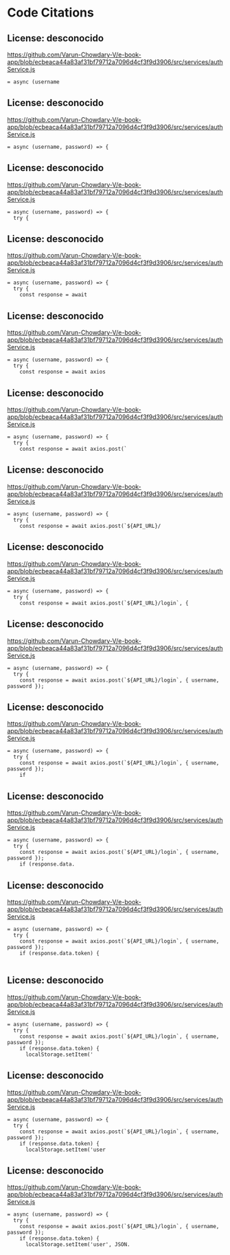 # Code Citations

## License: desconocido
https://github.com/Varun-Chowdary-V/e-book-app/blob/ecbeaca44a83af31bf79712a7096d4cf3f9d3906/src/services/authService.js

```
= async (username
```


## License: desconocido
https://github.com/Varun-Chowdary-V/e-book-app/blob/ecbeaca44a83af31bf79712a7096d4cf3f9d3906/src/services/authService.js

```
= async (username, password) => {
```


## License: desconocido
https://github.com/Varun-Chowdary-V/e-book-app/blob/ecbeaca44a83af31bf79712a7096d4cf3f9d3906/src/services/authService.js

```
= async (username, password) => {
  try {
```


## License: desconocido
https://github.com/Varun-Chowdary-V/e-book-app/blob/ecbeaca44a83af31bf79712a7096d4cf3f9d3906/src/services/authService.js

```
= async (username, password) => {
  try {
    const response = await
```


## License: desconocido
https://github.com/Varun-Chowdary-V/e-book-app/blob/ecbeaca44a83af31bf79712a7096d4cf3f9d3906/src/services/authService.js

```
= async (username, password) => {
  try {
    const response = await axios
```


## License: desconocido
https://github.com/Varun-Chowdary-V/e-book-app/blob/ecbeaca44a83af31bf79712a7096d4cf3f9d3906/src/services/authService.js

```
= async (username, password) => {
  try {
    const response = await axios.post(`
```


## License: desconocido
https://github.com/Varun-Chowdary-V/e-book-app/blob/ecbeaca44a83af31bf79712a7096d4cf3f9d3906/src/services/authService.js

```
= async (username, password) => {
  try {
    const response = await axios.post(`${API_URL}/
```


## License: desconocido
https://github.com/Varun-Chowdary-V/e-book-app/blob/ecbeaca44a83af31bf79712a7096d4cf3f9d3906/src/services/authService.js

```
= async (username, password) => {
  try {
    const response = await axios.post(`${API_URL}/login`, {
```


## License: desconocido
https://github.com/Varun-Chowdary-V/e-book-app/blob/ecbeaca44a83af31bf79712a7096d4cf3f9d3906/src/services/authService.js

```
= async (username, password) => {
  try {
    const response = await axios.post(`${API_URL}/login`, { username, password });
```


## License: desconocido
https://github.com/Varun-Chowdary-V/e-book-app/blob/ecbeaca44a83af31bf79712a7096d4cf3f9d3906/src/services/authService.js

```
= async (username, password) => {
  try {
    const response = await axios.post(`${API_URL}/login`, { username, password });
    if
```


## License: desconocido
https://github.com/Varun-Chowdary-V/e-book-app/blob/ecbeaca44a83af31bf79712a7096d4cf3f9d3906/src/services/authService.js

```
= async (username, password) => {
  try {
    const response = await axios.post(`${API_URL}/login`, { username, password });
    if (response.data.
```


## License: desconocido
https://github.com/Varun-Chowdary-V/e-book-app/blob/ecbeaca44a83af31bf79712a7096d4cf3f9d3906/src/services/authService.js

```
= async (username, password) => {
  try {
    const response = await axios.post(`${API_URL}/login`, { username, password });
    if (response.data.token) {
      
```


## License: desconocido
https://github.com/Varun-Chowdary-V/e-book-app/blob/ecbeaca44a83af31bf79712a7096d4cf3f9d3906/src/services/authService.js

```
= async (username, password) => {
  try {
    const response = await axios.post(`${API_URL}/login`, { username, password });
    if (response.data.token) {
      localStorage.setItem('
```


## License: desconocido
https://github.com/Varun-Chowdary-V/e-book-app/blob/ecbeaca44a83af31bf79712a7096d4cf3f9d3906/src/services/authService.js

```
= async (username, password) => {
  try {
    const response = await axios.post(`${API_URL}/login`, { username, password });
    if (response.data.token) {
      localStorage.setItem('user
```


## License: desconocido
https://github.com/Varun-Chowdary-V/e-book-app/blob/ecbeaca44a83af31bf79712a7096d4cf3f9d3906/src/services/authService.js

```
= async (username, password) => {
  try {
    const response = await axios.post(`${API_URL}/login`, { username, password });
    if (response.data.token) {
      localStorage.setItem('user', JSON.
```

